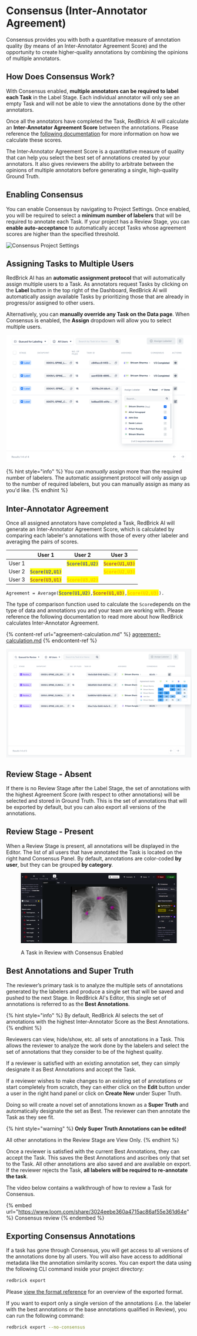 # Consensus (Inter-Annotator Agreement)

Consensus provides you with both a quantitative measure of annotation quality (by means of an Inter-Annotator Agreement Score) and the opportunity to create higher-quality annotations by combining the opinions of multiple annotators.&#x20;

## How Does Consensus Work?&#x20;

With Consensus enabled, **multiple annotators can be required to label each Task** in the Label Stage. Each individual annotator will only see an empty Task and will not be able to view the annotations done by the other annotators.

Once all the annotators have completed the Task, RedBrick AI will calculate an **Inter-Annotator Agreement Score** between the annotations. Please reference the [following documentation](./#inter-annotator-agreement) for more information on how we calculate these scores.

The Inter-Annotator Agreement Score is a quantitative measure of quality that can help you select the best set of annotations created by your annotators. It also gives reviewers the ability to arbitrate between the opinions of multiple annotators before generating a single, high-quality Ground Truth.&#x20;

## Enabling Consensus

You can enable Consensus by navigating to Project Settings. Once enabled, you will be required to select a **minimum number of labelers** that will be required to annotate each Task. If your project has a Review Stage, you can **enable auto-acceptance** to automatically accept Tasks whose agreement scores are higher than the specified threshold.

![Consensus Project Settings](../../.gitbook/assets/localhost\_3000\_943c97cd-58b1-4794-84d0-8b00d26f0c84\_projects\_64e8b5d9-81d3-4401-a49a-924d72916b0f\_settings.png)

## Assigning Tasks to Multiple Users

RedBrick AI has an **automatic assignment protocol** that will automatically assign multiple users to a Task. As annotators request Tasks by clicking on the **Label** button in the top right of the Dashboard, RedBrick AI will automatically assign available Tasks by prioritizing those that are already in progress/or assigned to other users. &#x20;

Alternatively, you can **manually override any Task on the Data page**. When Consensus is enabled, the **Assign** dropdown will allow you to select multiple users.

![Manual Multi-Assignment](<../../.gitbook/assets/Screen Shot 2022-08-16 at 12.03.37 PM.png>)

{% hint style="info" %}
You can _manually_ assign more than the required number of labelers. The automatic assignment protocol will only assign up to the number of required labelers, but you can manually assign as many as you'd like.&#x20;
{% endhint %}

## Inter-Annotator Agreement

Once all assigned annotators have completed a Task, RedBrick AI will generate an Inter-Annotator Agreement Score, which is calculated by comparing each labeler's annotations with those of every other labeler and averaging the pairs of scores.

|        | User 1                                            | User 2                                            | User 3                                            |
| ------ | ------------------------------------------------- | ------------------------------------------------- | ------------------------------------------------- |
| User 1 |                                                   | <mark style="color:blue;">`Score(U1,U2)`</mark>   | <mark style="color:purple;">`Score(U1,U3)`</mark> |
| User 2 | <mark style="color:blue;">`Score(U2,U1)`</mark>   |                                                   | <mark style="color:orange;">`Score(U2,U3)`</mark> |
| User 3 | <mark style="color:purple;">`Score(U3,U1)`</mark> | <mark style="color:orange;">`Score(U3,U2)`</mark> |                                                   |

`Agreement = Average(`<mark style="color:blue;">`Score(U1,U2)`</mark>`,`<mark style="color:purple;">`Score(U1,U3)`</mark>`,`<mark style="color:orange;">`Score(U2,U3)`</mark>`).`

The type of comparison function used to calculate the `Score`depends on the type of data and annotations you and your team are working with. Please reference the following documentation to read more about how RedBrick calculates Inter-Annotator Agreement.

{% content-ref url="agreement-calculation.md" %}
[agreement-calculation.md](agreement-calculation.md)
{% endcontent-ref %}

![Inter-Annotator Agreement for Tasks queued in Review](<../../.gitbook/assets/Screen Shot 2022-08-16 at 12.27.55 PM.png>)

## Review Stage - Absent

If there is no Review Stage after the Label Stage, the set of annotations with the highest Agreement Score (with respect to other annotations) will be selected and stored in Ground Truth. This is the set of annotations that will be exported by default, but you can also export all versions of the annotations.&#x20;

## Review Stage - Present

When a Review Stage is present, all annotations will be displayed in the Editor. The list of all users that have annotated the Task is located on the right hand Consensus Panel. By default, annotations are color-coded **by user**, but they can be grouped **by category**_._

<figure><img src="../../.gitbook/assets/image (2).png" alt=""><figcaption><p>A Task in Review with Consensus Enabled</p></figcaption></figure>

## Best Annotations and Super Truth

The reviewer’s primary task is to analyze the multiple sets of annotations generated by the labelers and produce a single set that will be saved and pushed to the next Stage. In RedBrick AI's Editor, this single set of annotations is referred to as the **Best Annotations**.

{% hint style="info" %}
By default, RedBrick AI selects the set of annotations with the highest Inter-Annotator Score as the Best Annotations.
{% endhint %}

Reviewers can view, hide/show, etc. all sets of annotations in a Task. This allows the reviewer to analyze the work done by the labelers and select the set of annotations that they consider to be of the highest quality.

If a reviewer is satisfied with an existing annotation set, they can simply designate it as Best Annotations and accept the Task.

If a reviewer wishes to make changes to an existing set of annotations or start completely from scratch, they can either click on the **Edit** button under a user in the right hand panel or click on **Create New** under Super Truth.&#x20;

Doing so will create a novel set of annotations known as a **Super Truth** and automatically designate the set as Best. The reviewer can then annotate the Task as they see fit.

{% hint style="warning" %}
**Only Super Truth Annotations can be edited!**&#x20;

All other annotations in the Review Stage are View Only.
{% endhint %}

Once a reviewer is satisfied with the current Best Annotations, they can accept the Task. This saves the Best Annotations and ascribes only that set to the Task. All other annotations are also saved and are available on export. If the reviewer rejects the Task, **all labelers will be required to re-annotate the task**.

The video below contains a walkthrough of how to review a Task for Consensus.

{% embed url="https://www.loom.com/share/3024eebe360a4715ac86af55e361d64e" %}
Consensus review
{% endembed %}

## Exporting Consensus Annotations

If a task has gone through Consensus, you will get access to all versions of the annotations done by all users. You will also have access to additional metadata like the annotation similarity scores. You can export the data using the following CLI command inside your project directory:

```bash
redbrick export 
```

Please [view the format reference](../../python-sdk/reference/annotation-format.md#consensus-export) for an overview of the exported format.

If you want to export only a single version of the annotations (i.e. the labeler with the best annotations or the base annotations qualified in Review), you can run the following command:

```bash
redbrick export --no-consensus
```
